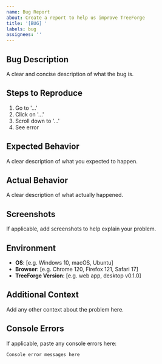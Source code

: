 ```yaml
---
name: Bug Report
about: Create a report to help us improve TreeForge
title: '[BUG] '
labels: bug
assignees: ''
---
```


## Bug Description
A clear and concise description of what the bug is.

## Steps to Reproduce
1. Go to '...'
2. Click on '...'
3. Scroll down to '...'
4. See error

## Expected Behavior
A clear description of what you expected to happen.

## Actual Behavior
A clear description of what actually happened.

## Screenshots
If applicable, add screenshots to help explain your problem.

## Environment
- **OS**: [e.g. Windows 10, macOS, Ubuntu]
- **Browser**: [e.g. Chrome 120, Firefox 121, Safari 17]
- **TreeForge Version**: [e.g. web app, desktop v0.1.0]

## Additional Context
Add any other context about the problem here.

## Console Errors
If applicable, paste any console errors here:
```
Console error messages here
```

